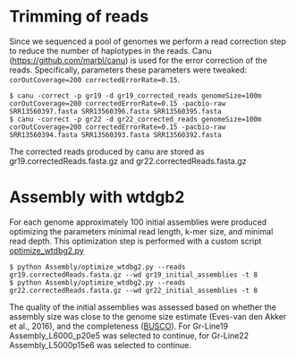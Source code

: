 # Trimming of reads

Since we sequenced a pool of genomes we perform a read correction step to reduce the number of haplotypes in the reads. Canu (https://github.com/marbl/canu) is used for the error correction of the reads. Specifically, parameters these parameters were tweaked: `corOutCoverage=200 correctedErrorRate=0.15`.

```
$ canu -correct -p gr19 -d gr19_corrected_reads genomeSize=100m corOutCoverage=200 correctedErrorRate=0.15 -pacbio-raw SRR13560397.fasta SRR13560396.fasta SRR13560395.fasta
$ canu -correct -p gr22 -d gr22_corrected_reads genomeSize=100m corOutCoverage=200 correctedErrorRate=0.15 -pacbio-raw SRR13560394.fasta SRR13560393.fasta SRR13560392.fasta
```
The corrected reads produced by canu are stored as gr19.correctedReads.fasta.gz and gr22.correctedReads.fasta.gz



# Assembly with wtdgb2

For each genome approximately 100 initial assemblies were produced optimizing the parameters minimal read length, k-mer size, and minimal read depth. This optimization step is performed with a custom script [optimize_wtdbg2.py](https://github.com/Jorisvansteenbrugge/GROS_genomes/blob/main/Assembly/optimize_wtdbg2.py)

```
$ python Assembly/optimize_wtdbg2.py --reads gr19.correctedReads.fasta.gz --wd gr19_initial_assemblies -t 8
$ python Assembly/optimize_wtdbg2.py --reads gr22.correctedReads.fasta.gz --wd gr22_initial_assemblies -t 8
```

The quality of the initial assemblies was assessed based on whether the assembly size was close to the genome size estimate (Eves-van den Akker et al., 2016), and the completeness ([BUSCO](https://github.com/Jorisvansteenbrugge/GROS_genomes/blob/main/BUSCO.md)). For Gr-Line19 Assembly_L6000_p20e5 was selected to continue, for Gr-Line22 Assembly_L5000p15e6 was selected to continue.
